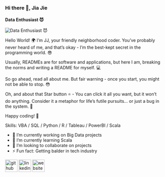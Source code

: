 ### Hi there 👋, Jia Jie
#### Data Enthusiast 😈
![Data Enthusiast 😈](https://camo.githubusercontent.com/f1c0fc76d120f760664938edd8e1818f9d407b03f8ce7d306e12094d8853b6a0/687474703a2f2f692e696d6775722e636f6d2f6337476d414a662e706e67)

Hello World! 🌍 I’m JJ, your friendly neighborhood coder. You’ve probably never heard of me, and that’s okay - I’m the best-kept secret in the programming world. 😎

Usually, READMEs are for software and applications, but here I am, breaking the norms and writing a README for myself. 💻

So go ahead, read all about me. But fair warning - once you start, you might not be able to stop. 😳

Oh, and about that Star button ⭐ - You can click it all you want, but it won’t do anything. Consider it a metaphor for life’s futile pursuits… or just a bug in the system. 🐞

Happy coding! 🚀

Skills: VBA / SQL / Python / R / Tableau / PowerBI / Scala

- 🔭 I’m currently working on Big Data projects 
- 🌱 I’m currently learning Scala 
- 👯 I’m looking to collaborate on projects 
- ⚡ Fun fact: Getting balder in tech industry 


[<img src='https://cdn.jsdelivr.net/npm/simple-icons@3.0.1/icons/github.svg' alt='github' height='40'>](https://github.com/https://github.com/God-ass)  [<img src='https://cdn.jsdelivr.net/npm/simple-icons@3.0.1/icons/linkedin.svg' alt='linkedin' height='40'>](https://www.linkedin.com/in/https://www.linkedin.com/in/chang-jia-jie-5842a5221//)  [<img src='https://cdn.jsdelivr.net/npm/simple-icons@3.0.1/icons/icloud.svg' alt='website' height='40'>](https://www.datascienceportfol.io/jiajie3031)  

